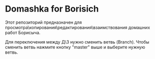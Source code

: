 # Domashka for Borisich
Этот репозиторий предназначен для просмотра\копирования\редактирования\взаимствования домашних работ Борисыча.

Для переключения между Д\З нужно сменить ветвь (Branch). Чтобы сменить ветвь нажмите кнопку "master" выше и выберите нужную ветвь.
